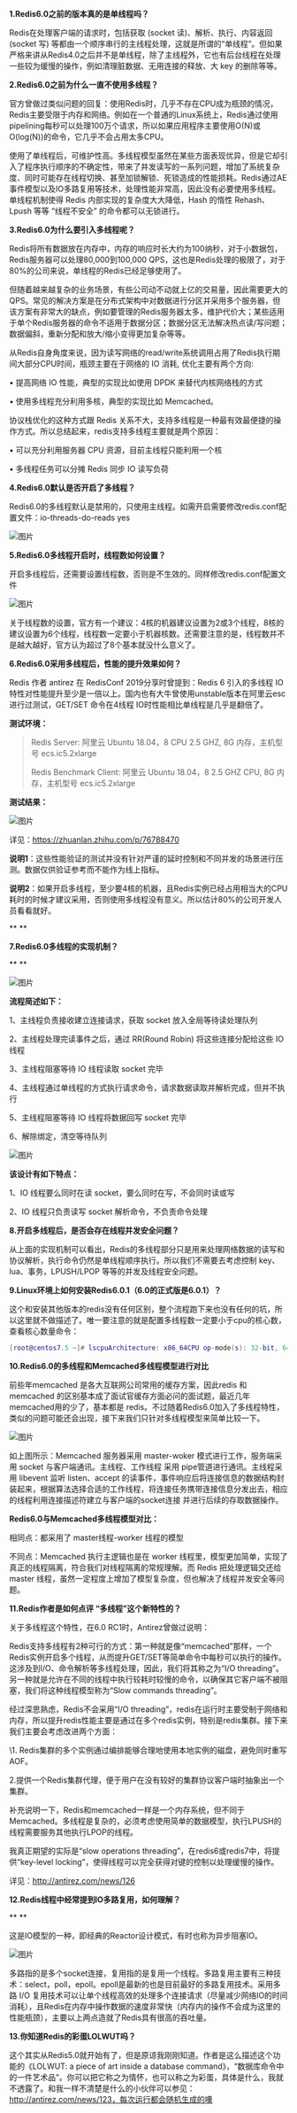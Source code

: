 **1.Redis6.0之前的版本真的是单线程吗？**

   Redis在处理客户端的请求时，包括获取 (socket 读)、解析、执行、内容返回 (socket 写) 等都由一个顺序串行的主线程处理，这就是所谓的“单线程”。但如果严格来讲从Redis4.0之后并不是单线程，除了主线程外，它也有后台线程在处理一些较为缓慢的操作，例如清理脏数据、无用连接的释放、大 key 的删除等等。

**2.Redis6.0之前为什么一直不使用多线程？**

 官方曾做过类似问题的回复：使用Redis时，几乎不存在CPU成为瓶颈的情况， Redis主要受限于内存和网络。例如在一个普通的Linux系统上，Redis通过使用pipelining每秒可以处理100万个请求，所以如果应用程序主要使用O(N)或O(log(N))的命令，它几乎不会占用太多CPU。

使用了单线程后，可维护性高。多线程模型虽然在某些方面表现优异，但是它却引入了程序执行顺序的不确定性，带来了并发读写的一系列问题，增加了系统复杂度、同时可能存在线程切换、甚至加锁解锁、死锁造成的性能损耗。Redis通过AE事件模型以及IO多路复用等技术，处理性能非常高，因此没有必要使用多线程。单线程机制使得 Redis 内部实现的复杂度大大降低，Hash 的惰性 Rehash、Lpush 等等 “线程不安全” 的命令都可以无锁进行。

**3.Redis6.0为什么要引入多线程呢？**

  Redis将所有数据放在内存中，内存的响应时长大约为100纳秒，对于小数据包，Redis服务器可以处理80,000到100,000 QPS，这也是Redis处理的极限了，对于80%的公司来说，单线程的Redis已经足够使用了。

  但随着越来越复杂的业务场景，有些公司动不动就上亿的交易量，因此需要更大的QPS。常见的解决方案是在分布式架构中对数据进行分区并采用多个服务器，但该方案有非常大的缺点，例如要管理的Redis服务器太多，维护代价大；某些适用于单个Redis服务器的命令不适用于数据分区；数据分区无法解决热点读/写问题；数据偏斜，重新分配和放大/缩小变得更加复杂等等。

  从Redis自身角度来说，因为读写网络的read/write系统调用占用了Redis执行期间大部分CPU时间，瓶颈主要在于网络的 IO 消耗, 优化主要有两个方向:

  • 提高网络 IO 性能，典型的实现比如使用 DPDK 来替代内核网络栈的方式

  • 使用多线程充分利用多核，典型的实现比如 Memcached。

 协议栈优化的这种方式跟 Redis 关系不大，支持多线程是一种最有效最便捷的操作方式。所以总结起来，redis支持多线程主要就是两个原因：

  • 可以充分利用服务器 CPU 资源，目前主线程只能利用一个核

  • 多线程任务可以分摊 Redis 同步 IO 读写负荷

**4.Redis6.0默认是否开启了多线程？** 

  Redis6.0的多线程默认是禁用的，只使用主线程。如需开启需要修改redis.conf配置文件：io-threads-do-reads yes

 

![图片](https://mmbiz.qpic.cn/mmbiz_jpg/DkA0VYrOHvtWkvO02tIickx6ibOgCywvlibpOoSj6Fd9SaGQNcjsvDUHl2gVep84hxRDXmiaWIq8MLd07zWUPZTj3g/640?wx_fmt=jpeg&tp=webp&wxfrom=5&wx_lazy=1&wx_co=1)



**5.Redis6.0多线程开启时，线程数如何设置？**

  开启多线程后，还需要设置线程数，否则是不生效的。同样修改redis.conf配置文件

 

![图片](https://mmbiz.qpic.cn/mmbiz_png/DkA0VYrOHvtWkvO02tIickx6ibOgCywvlibYWv1pgKKRwJnujEG5b7ecLeAU1b8O8XqPzWz5dIcg2LvFXGbUYrZXg/640?wx_fmt=png&tp=webp&wxfrom=5&wx_lazy=1&wx_co=1)



  关于线程数的设置，官方有一个建议：4核的机器建议设置为2或3个线程，8核的建议设置为6个线程，线程数一定要小于机器核数。还需要注意的是，线程数并不是越大越好，官方认为超过了8个基本就没什么意义了。



**6.Redis6.0采用多线程后，性能的提升效果如何？**

  Redis 作者 antirez 在 RedisConf 2019分享时曾提到：Redis 6 引入的多线程 IO 特性对性能提升至少是一倍以上。国内也有大牛曾使用unstable版本在阿里云esc进行过测试，GET/SET 命令在4线程 IO时性能相比单线程是几乎是翻倍了。

**测试环境：**

> Redis Server: 阿里云 Ubuntu 18.04，8 CPU 2.5 GHZ, 8G 内存，主机型号 ecs.ic5.2xlarge
>
> Redis Benchmark Client: 阿里云 Ubuntu 18.04，8 2.5 GHZ CPU, 8G 内存，主机型号 ecs.ic5.2xlarge

**测试结果：**

 

![图片](https://mmbiz.qpic.cn/mmbiz_png/DkA0VYrOHvtWkvO02tIickx6ibOgCywvlibkXl6OtkvibY3Ca51icqicJ3ID8bKicTJ0xh8QO2zzG5VQhFib70HD2f1G3Q/640?wx_fmt=png&tp=webp&wxfrom=5&wx_lazy=1&wx_co=1)



详见：https://zhuanlan.zhihu.com/p/76788470



**说明1**：这些性能验证的测试并没有针对严谨的延时控制和不同并发的场景进行压测。数据仅供验证参考而不能作为线上指标。

**说明2**：如果开启多线程，至少要4核的机器，且Redis实例已经占用相当大的CPU耗时的时候才建议采用，否则使用多线程没有意义。所以估计80%的公司开发人员看看就好。

**
**

**7.Redis6.0多线程的实现机制？** 

**
**

![图片](https://mmbiz.qpic.cn/mmbiz_png/DkA0VYrOHvtWkvO02tIickx6ibOgCywvlibHt0WSa1QYguvtDPUmGffgRave8k5wKbLK359HaJltbObPPiblicUcy3A/640?wx_fmt=png&tp=webp&wxfrom=5&wx_lazy=1&wx_co=1)



**流程简述如下：**

1、主线程负责接收建立连接请求，获取 socket 放入全局等待读处理队列

2、主线程处理完读事件之后，通过 RR(Round Robin) 将这些连接分配给这些 IO 线程

3、主线程阻塞等待 IO 线程读取 socket 完毕

4、主线程通过单线程的方式执行请求命令，请求数据读取并解析完成，但并不执行

5、主线程阻塞等待 IO 线程将数据回写 socket 完毕

6、解除绑定，清空等待队列



![图片](https://mmbiz.qpic.cn/mmbiz_png/DkA0VYrOHvtWkvO02tIickx6ibOgCywvlibpbYER5698cvSsm69yWHQ7iaUwQ140o9PbN5R9kHtlIzGiaoBN2LbwmyA/640?wx_fmt=png&tp=webp&wxfrom=5&wx_lazy=1&wx_co=1)



**该设计有如下特点：**

1、IO 线程要么同时在读 socket，要么同时在写，不会同时读或写

2、IO 线程只负责读写 socket 解析命令，不负责命令处理

**8.开启多线程后，是否会存在线程并发安全问题？** 

从上面的实现机制可以看出，Redis的多线程部分只是用来处理网络数据的读写和协议解析，执行命令仍然是单线程顺序执行。所以我们不需要去考虑控制 key、lua、事务，LPUSH/LPOP 等等的并发及线程安全问题。

**9.Linux环境上如何安装Redis6.0.1（6.0的正式版是6.0.1）？** 

这个和安装其他版本的redis没有任何区别，整个流程跑下来也没有任何的坑，所以这里就不做描述了。唯一要注意的就是配置多线程数一定要小于cpu的核心数，查看核心数量命令：

```lua
[root@centos7.5 ~]# lscpuArchitecture: x86_64CPU op-mode(s): 32-bit, 64-bitByte Order: Little EndianCPU(s): 4On-line CPU(s) list: 0-3
```

**10.Redis6.0的多线程和Memcached多线程模型进行对比**

前些年memcached 是各大互联网公司常用的缓存方案，因此redis 和 memcached 的区别基本成了面试官缓存方面必问的面试题，最近几年memcached用的少了，基本都是 redis。不过随着Redis6.0加入了多线程特性，类似的问题可能还会出现，接下来我们只针对多线程模型来简单比较一下。



![图片](https://mmbiz.qpic.cn/mmbiz_png/DkA0VYrOHvtWkvO02tIickx6ibOgCywvlibFCxlmKHgJ5NjaQOHkEYQT4ibNvU9Pvgtkm3bpCX3ayClWkAewzl5HwQ/640?wx_fmt=png&tp=webp&wxfrom=5&wx_lazy=1&wx_co=1)



如上图所示：Memcached 服务器采用 master-woker 模式进行工作，服务端采用 socket 与客户端通讯。主线程、工作线程 采用 pipe管道进行通讯。主线程采用 libevent 监听 listen、accept 的读事件，事件响应后将连接信息的数据结构封装起来，根据算法选择合适的工作线程，将连接任务携带连接信息分发出去，相应的线程利用连接描述符建立与客户端的socket连接 并进行后续的存取数据操作。

**Redis6.0与Memcached多线程模型对比：**

相同点：都采用了 master线程-worker 线程的模型

不同点：Memcached 执行主逻辑也是在 worker 线程里，模型更加简单，实现了真正的线程隔离，符合我们对线程隔离的常规理解。而 Redis 把处理逻辑交还给 master 线程，虽然一定程度上增加了模型复杂度，但也解决了线程并发安全等问题。

**11.Redis作者是如何点评 “多线程”这个新特性的？**

关于多线程这个特性，在6.0 RC1时，Antirez曾做过说明：

Redis支持多线程有2种可行的方式：第一种就是像“memcached”那样，一个Redis实例开启多个线程，从而提升GET/SET等简单命令中每秒可以执行的操作。这涉及到I/O、命令解析等多线程处理，因此，我们将其称之为“I/O threading”。另一种就是允许在不同的线程中执行较耗时较慢的命令，以确保其它客户端不被阻塞，我们将这种线程模型称为“Slow commands threading”。

经过深思熟虑，Redis不会采用“I/O threading”，redis在运行时主要受制于网络和内存，所以提升redis性能主要是通过在多个redis实例，特别是redis集群。接下来我们主要会考虑改进两个方面：

\1. Redis集群的多个实例通过编排能够合理地使用本地实例的磁盘，避免同时重写AOF。

2.提供一个Redis集群代理，便于用户在没有较好的集群协议客户端时抽象出一个集群。

补充说明一下，Redis和memcached一样是一个内存系统，但不同于Memcached。多线程是复杂的，必须考虑使用简单的数据模型，执行LPUSH的线程需要服务其他执行LPOP的线程。

我真正期望的实际是“slow operations threading”，在redis6或redis7中，将提供“key-level locking”，使得线程可以完全获得对键的控制以处理缓慢的操作。

详见：http://antirez.com/news/126

**12.Redis线程中经常提到IO多路复用，如何理解？**

**
**

这是IO模型的一种，即经典的Reactor设计模式，有时也称为异步阻塞IO。



![图片](https://mmbiz.qpic.cn/mmbiz_jpg/DkA0VYrOHvtWkvO02tIickx6ibOgCywvlibW8ELDCn2rxX7pJPbhkhJt1U01WTpI6uw5NWyA4iaB1iaXVxL8VunHZMQ/640?wx_fmt=jpeg&tp=webp&wxfrom=5&wx_lazy=1&wx_co=1)



多路指的是多个socket连接，复用指的是复用一个线程。多路复用主要有三种技术：select，poll，epoll。epoll是最新的也是目前最好的多路复用技术。采用多路 I/O 复用技术可以让单个线程高效的处理多个连接请求（尽量减少网络IO的时间消耗），且Redis在内存中操作数据的速度非常快（内存内的操作不会成为这里的性能瓶颈），主要以上两点造就了Redis具有很高的吞吐量。	

**13.你知道Redis的彩蛋LOLWUT吗？**

这个其实从Redis5.0就开始有了，但是原谅我刚刚知道。作者是这么描述这个功能的《LOLWUT: a piece of art inside a database command》，“数据库命令中的一件艺术品”。你可以把它称之为情怀，也可以称之为彩蛋，具体是什么，我就不透露了。和我一样不清楚是什么的小伙伴可以参见：http://antirez.com/news/123，每次运行都会随机生成的噢